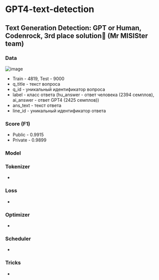 # GPT4-text-detection  
## Text Generation Detection: GPT or Human, Codenrock, 3rd place solution🥉 (Mr MISISter team)

### Data
![image](https://github.com/Kasuich/gpt-text-generation-detection/assets/90785471/3c2bd1b9-eed0-42b6-b4f6-672d9a716fc0)


* Train - 4819, Test - 9000
* q_title - текст вопроса
* q_id - уникальный идентификатор вопроса
* label - класс ответа (hu_answer - ответ человека (2394 семплов), ai_answer - ответ GPT4 (2425 семплов))
* ans_text - текст ответа
* line_id - уникальный идентификатор ответа

### Score (F1)
* Public - 0.9915
* Private - 0.9899

### Model


### Tokenizer
* 

### Loss
* 

### Optimizer
* 

### Scheduler
* 

### Tricks
* 
